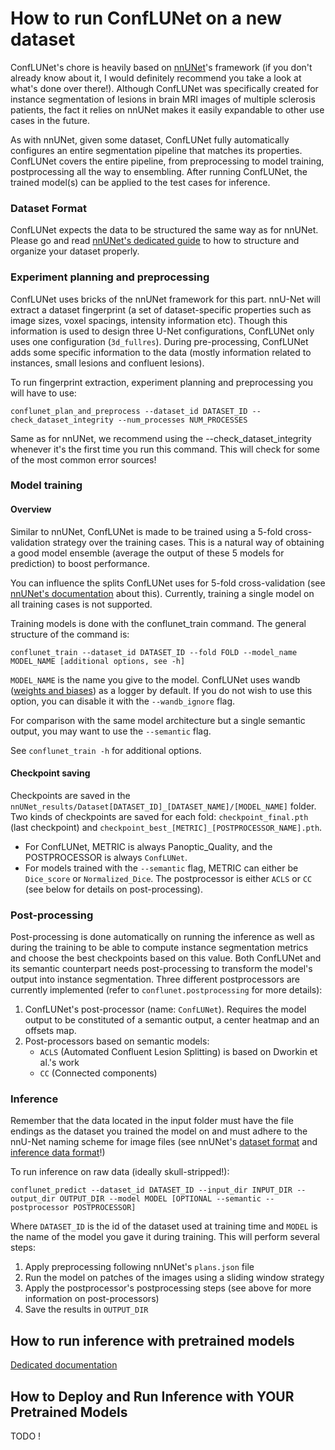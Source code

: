 # How to run ConfLUNet on a new dataset

ConfLUNet's chore is heavily based on [nnUNet](https://github.com/MIC-DKFZ/nnUNet)'s framework (if you don't already know about it, I would definitely recommend you take a look at what's done over there!). Although ConfLUNet was specifically created for instance segmentation of lesions in brain MRI images of multiple sclerosis patients, the fact it relies on nnUNet makes it easily expandable to other use cases in the future.

As with nnUNet, given some dataset, ConfLUNet fully automatically configures an entire segmentation pipeline that matches its properties. ConfLUNet covers the entire pipeline, from preprocessing to model training, postprocessing all the way to ensembling. After running ConfLUNet, the trained model(s) can be applied to the test cases for inference.

### Dataset Format
ConfLUNet expects the data to be structured the same way as for nnUNet. Please go and read [nnUNet's dedicated guide](https://github.com/MIC-DKFZ/nnUNet/blob/master/documentation/dataset_format.md) to how to structure and organize your dataset properly.

### Experiment planning and preprocessing
ConfLUNet uses bricks of the nnUNet framework for this part. nnU-Net will extract a dataset fingerprint (a set of dataset-specific properties such as image sizes, voxel spacings, intensity information etc). Though this information is used to design three U-Net configurations, ConfLUNet only uses one configuration (`3d_fullres`). During pre-processing, ConfLUNet adds some specific information to the data (mostly information related to instances, small lesions and confluent lesions).

To run fingerprint extraction, experiment planning and preprocessing you will have to use:
```commandline
conflunet_plan_and_preprocess --dataset_id DATASET_ID --check_dataset_integrity --num_processes NUM_PROCESSES
```
Same as for nnUNet, we recommend using the --check_dataset_integrity whenever it's the first time you run this command. This will check for some of the most common error sources!

### Model training
#### Overview
Similar to nnUNet, ConfLUNet is made to be trained using a 5-fold cross-validation strategy over the training cases. This is a natural way of obtaining a good model ensemble (average the output of these 5 models for prediction) to boost performance.

You can influence the splits ConfLUNet uses for 5-fold cross-validation (see [nnUNet's documentation](https://github.com/MIC-DKFZ/nnUNet/blob/master/documentation/manual_data_splits.md) about this). Currently, training a single model on all training cases is not supported.

Training models is done with the conflunet_train command. The general structure of the command is:
```commandline
conflunet_train --dataset_id DATASET_ID --fold FOLD --model_name MODEL_NAME [additional options, see -h]
```
`MODEL_NAME` is the name you give to the model.
ConfLUNet uses wandb ([weights and biases](https://wandb.ai/)) as a logger by default. If you do not wish to use this option, you can disable it with the `--wandb_ignore` flag.

For comparison with the same model architecture but a single semantic output, you may want to use the `--semantic` flag.

See `conflunet_train -h` for additional options.

#### Checkpoint saving
Checkpoints are saved in the `nnUNet_results/Dataset[DATASET_ID]_[DATASET_NAME]/[MODEL_NAME]` folder. Two kinds of checkpoints are saved for each fold: `checkpoint_final.pth` (last checkpoint) and `checkpoint_best_[METRIC]_[POSTPROCESSOR_NAME].pth`.
- For ConfLUNet, METRIC is always Panoptic_Quality, and the POSTPROCESSOR is always `ConfLUNet`.
- For models trained with the `--semantic` flag, METRIC can either be `Dice_score` or `Normalized_Dice`. The postprocessor is either `ACLS` or `CC` (see below for details on post-processing).


### Post-processing
Post-processing is done automatically on running the inference as well as during the training to be able to compute instance segmentation metrics and choose the best checkpoints based on this value.
Both ConfLUNet and its semantic counterpart needs post-processing to transform the model's output into instance segmentation. Three different postprocessors are currently implemented (refer to `conflunet.postprocessing` for more details):
1. ConfLUNet's post-processor (name: `ConfLUNet`). Requires the model output to be constituted of a semantic output, a center heatmap and an offsets map. 
2. Post-processors based on semantic models:
   - `ACLS` (Automated Confluent Lesion Splitting) is based on Dworkin et al.'s work
   - `CC` (Connected components)

### Inference
Remember that the data located in the input folder must have the file endings as the dataset you trained the model on and must adhere to the nnU-Net naming scheme for image files (see nnUNet's [dataset format](https://github.com/MIC-DKFZ/nnUNet/blob/master/documentation/dataset_format.md) and [inference data format](https://github.com/MIC-DKFZ/nnUNet/blob/master/documentation/dataset_format_inference.md)!)

To run inference on raw data (ideally skull-stripped!):
```commandline
conflunet_predict --dataset_id DATASET_ID --input_dir INPUT_DIR --output_dir OUTPUT_DIR --model MODEL [OPTIONAL --semantic --postprocessor POSTPROCESSOR]
```
Where `DATASET_ID` is the id of the dataset used at training time and `MODEL` is the name of the model you gave it during training.
This will perform several steps: 
1. Apply preprocessing following nnUNet's `plans.json` file
2. Run the model on patches of the images using a sliding window strategy
3. Apply the postprocessor's postprocessing steps (see above for more information on post-processors)
4. Save the results in `OUTPUT_DIR`

## How to run inference with pretrained models
[Dedicated documentation]()

## How to Deploy and Run Inference with YOUR Pretrained Models
TODO !